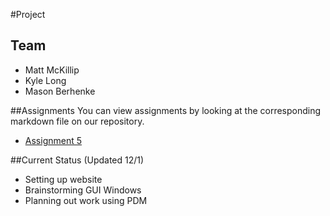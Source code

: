 #Project
## Team
- Matt McKillip
- Kyle Long
- Mason Berhenke

##Assignments
You can view assignments by looking at the corresponding markdown file on our repository.

- [Assignment 5](https://github.com/cs329group/Project/blob/master/Assignment5.md)

##Current Status (Updated 12/1)
- Setting up website
- Brainstorming GUI Windows
- Planning out work using PDM
